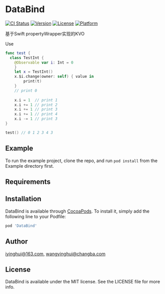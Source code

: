 # DataBind

[![CI Status](https://img.shields.io/travis/iyinghui@163.com/DataBind.svg?style=flat)](https://travis-ci.org/iyinghui@163.com/DataBind)
[![Version](https://img.shields.io/cocoapods/v/DataBind.svg?style=flat)](https://cocoapods.org/pods/DataBind)
[![License](https://img.shields.io/cocoapods/l/DataBind.svg?style=flat)](https://cocoapods.org/pods/DataBind)
[![Platform](https://img.shields.io/cocoapods/p/DataBind.svg?style=flat)](https://cocoapods.org/pods/DataBind)

基于Swift propertyWrapper实现的KVO



Use

```swift
func test {
  class TestInt {
   	@Observable var i: Int = 0
 	}
	let x = TestInt()
	x.$i.change(owner: self) { value in
		print(t)
	}
	// print 0
  
	x.i = 1  // print 1
	x.i += 1 // print 2
	x.i += 1 // print 3
	x.i += 1 // print 4
	x.i -= 1 // print 3
} 

test() // 0 1 2 3 4 3

```



## Example

To run the example project, clone the repo, and run `pod install` from the Example directory first.

## Requirements

## Installation

DataBind is available through [CocoaPods](https://cocoapods.org). To install
it, simply add the following line to your Podfile:

```ruby
pod 'DataBind'
```

## Author

iyinghui@163.com, wangyinghui@changba.com

## License

DataBind is available under the MIT license. See the LICENSE file for more info.
